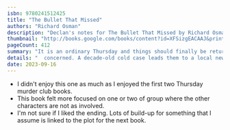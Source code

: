 ```yaml
---
isbn: 9780241512425
title: "The Bullet That Missed"
authors: "Richard Osman"
description: "Declan's notes for The Bullet That Missed by Richard Osman."
thumbnail: "http://books.google.com/books/content?id=XFSizgEACAAJ&printsec=frontcover&img=1&zoom=5&source=gbs_api"
pageCount: 412
summary: "It is an ordinary Thursday and things should finally be returning to normal. Except trouble is never far away where the Thursday Murder Club is"
details: "  concerned. A decade-old cold case leads them to a local news legend and a murder with no body and no answers. Then, a new foe pays Elizabeth a visit. Her mission? Kill . . . or be killed. As the cold case turns white hot, Elizabeth wrestles with her conscience (and a gun), while Joyce, Ron and Ibrahim chase down clues with help from old friends and new. But can the gang solve the mystery and save Elizabeth before the murderer strikes again?"
date: 2023-09-16
---
```

- I didn't enjoy this one as much as I enjoyed the first two Thursday murder club books.
- This book felt more focused on one or two of group where the other characters are not as involved.
- I'm not sure if I liked the ending. Lots of build-up for something that I assume is linked to the plot for the next book.